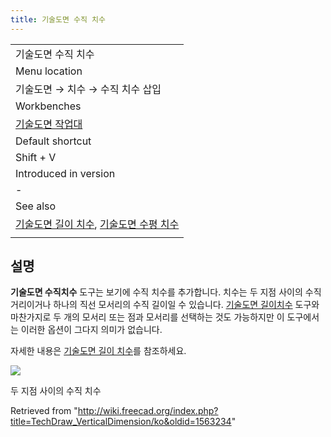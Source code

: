 ```yaml
---
title: 기술도면 수직 치수
---
```

|  |
| --- |
| 기술도면 수직 치수 |
| Menu location |
| 기술도면 → 치수 → 수직 치수 삽입 |
| Workbenches |
| [기술도면 작업대](/TechDraw_Workbench/ko "TechDraw Workbench/ko") |
| Default shortcut |
| Shift + V |
| Introduced in version |
| - |
| See also |
| [기술도면 길이 치수](/TechDraw_LengthDimension/ko "TechDraw LengthDimension/ko"), [기술도면 수평 치수](/TechDraw_HorizontalDimension/ko "TechDraw HorizontalDimension/ko") |
|  |

## 설명

**기술도면 수직치수** 도구는 보기에 수직 치수를 추가합니다. 치수는 두 지점 사이의 수직 거리이거나 하나의 직선 모서리의 수직 길이일 수 있습니다. [기술도면 길이치수](/TechDraw_LengthDimension/ko "TechDraw LengthDimension/ko") 도구와 마찬가지로 두 개의 모서리 또는 점과 모서리를 선택하는 것도 가능하지만 이 도구에서는 이러한 옵션이 그다지 의미가 없습니다.

자세한 내용은 [기술도면 길이 치수](/TechDraw_LengthDimension/ko "TechDraw LengthDimension/ko")를 참조하세요.

![](/images/TechDraw_Dimension_Vertical_example.png)

두 지점 사이의 수직 치수

Retrieved from "<http://wiki.freecad.org/index.php?title=TechDraw_VerticalDimension/ko&oldid=1563234>"